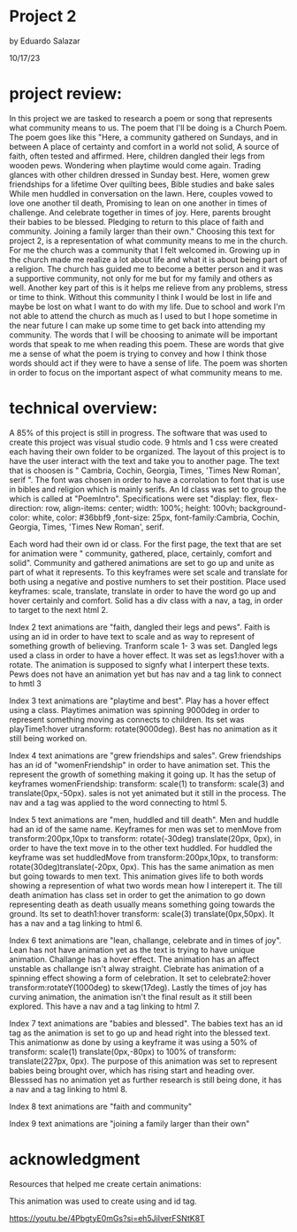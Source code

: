 # Project 2

by Eduardo Salazar

10/17/23



# project review:

In this project we are tasked to research a poem or song that represents what community means to us. The poem that I'll be doing is a Church Poem. The poem goes like this "Here, a community gathered on Sundays, and in between A place of certainty and comfort in a world not solid, A source of faith, often tested and affirmed. Here, children dangled their legs from wooden pews. Wondering when playtime would come again. Trading glances with other children dressed in Sunday best. Here, women grew friendships for a lifetime Over quilting bees, Bible studies and bake sales While men huddled in conversation on the lawn. Here, couples vowed to love one another til death, Promising to lean on one another in times of challenge. And celebrate together in times of joy. Here, parents brought their babies to be blessed. Pledging to return to this place of faith and community. Joining a family larger than their own." Choosing this text for project 2, is a representation of what community means to me in the church. For me the church was a community that I felt welcomed in. Growing up in the church made me realize a lot about life and what it is about being part of a religion. The church has guided me to become a better person and it was a supportive community, not only for me but for my family and others as well. Another key part of this is it helps me relieve from any problems, stress or time to think. Without this community I think I would be lost in life and maybe be lost on what I want to do with my life. Due to school and work I'm not able to attend the church as much as I used to but I hope sometime in the near future I can make up some time to get back into attending my community. The words that I will be choosing to animate will be important words that speak to me when reading this poem. These are words that give me a sense of what the poem is trying to convey and how I think those words should act if they were to have a sense of life. The poem was shorten in order to focus on the important aspect of what community means to me. 

# technical overview:

A 85% of this project is still in progress. The software that was used to create this project was visual studio code. 9 htmls and 1 css were created each having their own folder to be organized. The layout of this project is to have the user interact with the text and take you to another page. The text that is choosen is " Cambria, Cochin, Georgia, Times, 'Times New Roman', serif ". The font was chosen in order to have a corrolation to font that is use in bibles and religion which is mainly serifs. An Id class was set to group the which is called at "PoemIntro". Specifications were set "display: flex, flex-direction: row,  align-items: center; width: 100%; height: 100vh; background-color: white, color: #36bbf9 ,font-size: 25px, font-family:Cambria, Cochin, Georgia, Times, 'Times New Roman', serif.


Each word had their own id or class. For the first page, the text that are set for animation were " community, gathered, place, certainly, comfort and solid". Community and gathered animations are set to go up and unite as part of what it represents. To this keyframes were set scale and translate for both using a negative and postive numhers to set their postition. Place used keyframes: scale, translate, translate in order to have the word go up and hover certainly and comfort. Solid has a div class with a nav, a tag, in order to target to the next html 2. 

Index 2 text animations are "faith, dangled their legs and pews". Faith is using an id in order to have text to scale and as way to represent of something growth of believing. Tranform scale 1- 3 was set. Dangled legs used a class in order to have a hover effect. It was set as legs1:hover with a rotate. The animation is supposed to signfy what I interpert these texts. Pews does not have an animation yet but has nav and a tag link to connect to hmtl 3

Index 3 text animations are "playtime and best". Play has a hover effect using a class. Playtimes animation was spinning 9000deg in order to represent something moving as connects to children. Its set was playTime1:hover utransform: rotate(9000deg). Best has no animation as it still being worked on. 

Index 4 text animations are "grew friendships and sales". Grew friendships has an id of "womenFriendship" in order to have animation set. This the represent the growth of something making it going up. It has the setup of keyframes womenFriendship: transform: scale(1) to transform: scale(3) and translate(0px,-50px). sales is not yet animated but it still in the process. The nav and a tag was applied to the word connecting to html 5.

Index 5 text animations are "men, huddled and till death". Men and huddle had an id of the same name. Keyframes for men was set to menMove from transform:200px,10px to transform: rotate(-30deg) translate(20px, 0px), in order to have the text move in to the other text huddled. For huddled the keyframe was set huddledMove from transform:200px,10px, to transform: rotate(30deg)translate(-20px, 0px). This has the same animation as men but going towards to men text. This animation gives life to both words showing a represention of what two words mean how I interepert it. The till death animation has class set in order to get the animation to go down representing death as death usually means something going towards the ground. Its set to death1:hover transform: scale(3) translate(0px,50px). It has a nav and a tag linking to html 6. 
    

Index 6 text animations are "lean, challange, celebrate and in times of joy". Lean has not have animation yet as the text is trying to have unique animation. Challange has a hover effect. The animation has an affect unstable as challange isn't alway straight. Clebrate has animation of a spinning effect showing a form of celebration. It set to celebrate2:hover transform:rotateY(1000deg) to skew(17deg). Lastly the times of joy has curving animation, the animation isn't the final result as it still been explored. This have a nav and a tag linking to html 7. 

Index 7 text animations are "babies and blessed". The babies text has an id tag as the animation is set to go up and head right into the blessed text. This animationw as done by using a keyframe it was using a  50% of transform: scale(1) translate(0px,-80px) to 100% of transform: translate(227px, 0px). The purpose of this animation was set to represent babies being brought over, which has rising start and heading over. Blesssed has no animation yet as further research is still being done, it has a nav and a tag linking to html 8.

Index 8 text animations are "faith and community"

Index 9 text animations are "joining a family larger than their own"



# acknowledgment

Resources that helped me create certain animations:

This animation was used to create using and id tag. 

 https://youtu.be/4PbgtyE0mGs?si=eh5JiIverFSNtK8T

 
